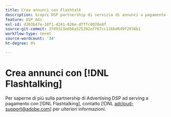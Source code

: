 ```yaml
---
title: Crea annunci con Flashtalk
description: Scopri DSP partnership di servizio di annunci a pagamento con Flashtalk.
feature: DSP Ads
exl-id: d303b47e-18f1-4241-826e-dfffc0078e8f
source-git-commit: 3fd9323e6b6a525392aff67cc116bd649f2936b1
workflow-type: tm+mt
source-wordcount: '34'
ht-degree: 0%

---
```


# Crea annunci con [!DNL Flashtalking]

Per saperne di più sulla partnership di Advertising DSP ad serving a pagamento con [!DNL Flashtalking], contatto [!DNL adcloud-support@adobe.com] per ulteriori informazioni.

